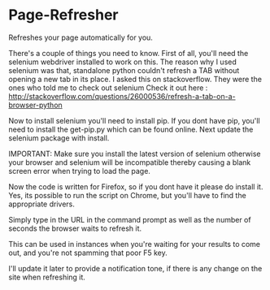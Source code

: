 Page-Refresher
==============

Refreshes your page automatically for you.


There's a couple of things you need to know.
First of all, you'll need the selenium webdriver installed to work on this.
The reason why I used selenium was that, standalone python couldn't refresh a TAB without opening a new tab in its place.
I asked this on stackoverflow. They were the ones who told me to check out selenium
Check it out here : http://stackoverflow.com/questions/26000536/refresh-a-tab-on-a-browser-python


Now to install selenium you'll need to install pip.
If you dont have pip, you'll need to install the get-pip.py which can be found online.
Next update the selenium package with install.

IMPORTANT: Make sure you install the latest version of selenium otherwise your browser and selenium will be incompatible thereby causing a blank screen error when trying to load the page.

Now the code is written for Firefox, so if you dont have it please do install it.
Yes, its possible to run the script on Chrome, but you'll have to find the appropriate drivers.

Simply type in the URL in the command prompt as well as the number of seconds the browser waits to refresh it.

This can be used in instances when you're waiting for your results to come out, and you're not spamming that poor F5 key.


I'll update it later to provide a notification tone, if there is any change on the site when refreshing it.

